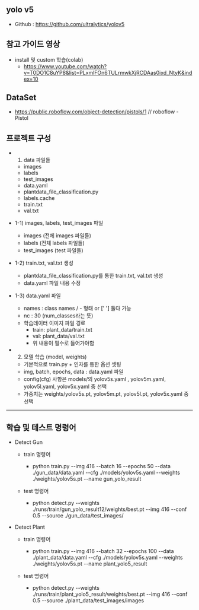 ## yolo v5
- Github : https://github.com/ultralytics/yolov5

## 참고 가이드 영상
- install 및 custom 학습(colab)
    - https://www.youtube.com/watch?v=T0DO1C8uYP8&list=PLxmlFOn6TULrmwkXjRCDAas0ixd_NtyK&index=10

## DataSet
- https://public.roboflow.com/object-detection/pistols/1 // roboflow - Pistol

## 프로젝트 구성
- 1. data 파일들
    - images
    - labels
    - test_images
    - data.yaml
    - plantdata_file_classification.py
    - labels.cache
    - train.txt
    - val.txt

- 1-1) images, labels, test_images 파일
    - images (전체 images 파일들)
    - labels (전체 labels 파일들)
    - test_images (test 파일들)

- 1-2) train.txt, val.txt 생성
    - plantdata_file_classification.py를 통한 train.txt, val.txt 생성
    - data.yaml 파일 내용 수정

- 1-3) data.yaml 파일 
    - names : class names / - 형태 or  [' '] 둘다 가능 
    - nc : 30 (num_classes라는 뜻)
    - 학습데이터 이미지 파일 경로
        - train: plant_data/train.txt 
        - val: plant_data/val.txt
        - 위 내용이 필수로 들어가야함

- 2. 모델 학습 (model, weights)
    - 기본적으로 train.py + 인자를 통한 옵션 셋팅
    - img, batch, epochs, data : data.yaml 파일
    - config(cfg) 사항은 models/의 yolov5s.yaml , yolov5m.yaml, yolov5l.yaml, yolov5x.yaml 중 선택
    - 가중치는 weights/yolov5s.pt, yolov5m.pt, yolov5l.pt, yolov5x.yaml 중 선택

<hr>

## 학습 및 테스트 명령어

- Detect Gun 
    - train 명령어
        - python train.py --img 416 --batch 16 --epochs 50 --data ./gun_data/data.yaml --cfg ./models/yolov5s.yaml --weights ./weights/yolov5s.pt --name gun_yolo_result

    - test 명령어
        - python detect.py --weights ./runs/train/gun_yolo_result12/weights/best.pt --img 416 --conf 0.5 --source ./gun_data/test_images/
        
- Detect Plant
    - train 명령어
        - python train.py --img 416 --batch 32 --epochs 100 --data ./plant_data/data.yaml --cfg ./models/yolov5s.yaml --weights ./weights/yolov5s.pt --name plant_yolo5_result

    - test 명령어
        - python detect.py --weights ./runs/train/plant_yolo5_result/weights/best.pt --img 416 --conf 0.5 --source ./plant_data/test_images/images


